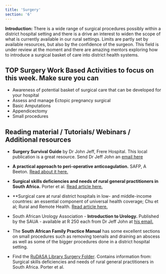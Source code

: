 ```yaml
---
title: 'Surgery'
section: '6'
---
```


**Introduction:** There is a wide range of surgical procedures possibly within a district hospital setting and there is a drive an interest to widen the scope of what is currently available in our rural settings. Limits are partly set by available resources, but also by the confidence of the surgeon. This field is under review at the moment and there are amazing mentors exploring how to introduce a surgical basket of care into district health systems.

## TOP Surgery Work Based Activities to focus on this week. Make sure you can

* Awareness of potential basket of surgical care that can be developed for your hospital
* Assess and manage Ectopic pregnancy surgical
* Basic Amputations  
* Appendicectomy
* Small procedures

## Reading material / Tutorials/ Webinars / Additional resources

* **Surgery Survival Guide** by Dr John Jeff, Frere Hospital. This local publication is a great resource. Send Dr Jeff John an [email here](mailto:jeffveenajohn@gmail.com)

* **A practical approach to peri-operative anticoagulation.** SAFP, A Beeton. [Read about it here.](https://safpj.co.za/index.php/safpj/article/view/4990/5897)

* **Surgical skills deficiencies and needs of rural general practitioners in South Africa.** Porter et al. [Read article here.](http://www.scielo.org.za/pdf/samj/v108n3/19.pdf)

* **Surgical care at rural district hospitals in low- and middle-income countries: an essential component of universal health coverage; Chu et al; Rural and Remote Health. [Read article here.](https://www.rrh.org.au/journal/article/5920)

* South African Urology Association - **Introduction to Urology.** Published by the SAUA - available at R 250 each from Dr Jeff John at [his email.](mailto:jeffveenajohn@gmail.com)

* The **South African Family Practice Manual** has some excellent sections on small procedures such as removing toenails and draining an abscess as well as some of the bigger procedures done in a district hospital setting.

* Find the [RuDASA Library Surgery Folder](https://drive.google.com/drive/u/0/folders/1spuQQvXfRxC_P3ejXDTIuYpZ_ikpfote). Contains information from: Surgical skills deficiencies and needs of rural general practitioners in South Africa.  Porter et al.

<!--
    This is a comment and is not displayed on the website. Do not alter this text between arrows (->).
    To change the content in this file, simply retype/ copy+paste any text above, as you would in a normal text file/ word document.

    The hashtag ( # ) symbols followed by a space and then text show a heading. The more #s you have, the smaller/"less important" the heading. You can add up to 6 # but we suggest max 4 #. make sure each heading is on a separate line.

    The single star ( * ) followed by a space and then text shows an item in a bulleted list. Make sure each item is on a separate line. 

    The text surrounded by double stars ( ** ) with no space show bold text.

    Links are created by putting the text you want to show in square brackets ( [] ) followed by the link in round brackets ( () ). For example, [RuReSA](https://ruresa.org.za/) will show as RuReSA and link to the RuReSA website.

    Please refer to the "HOW TO USE" or "HOW TO USE SHORT" files for more information.
 -->
